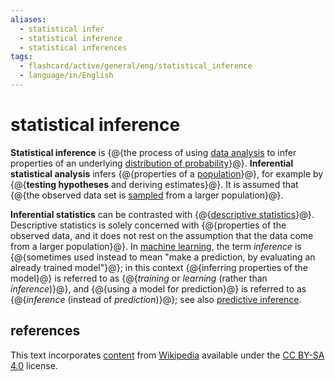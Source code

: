 ```yaml
---
aliases:
  - statistical infer
  - statistical inference
  - statistical inferences
tags:
  - flashcard/active/general/eng/statistical_inference
  - language/in/English
---
```


# statistical inference

__Statistical inference__ is {@{the process of using [data analysis](data%20analysis.md) to infer properties of an underlying [distribution of probability](probability%20distribution.md)}@}. __Inferential statistical analysis__ infers {@{properties of a [population](statistical%20population.md)}@}, for example by {@{__testing hypotheses__ and deriving estimates}@}. It is assumed that {@{the observed data set is [sampled](sampling%20(statistics).md) from a larger population}@}. <!--SR:!2027-06-22,781,330!2027-01-13,660,330!2027-08-19,824,330!2025-08-09,261,330-->

__Inferential statistics__ can be contrasted with {@{[descriptive statistics](descriptive%20statistics.md)}@}. Descriptive statistics is solely concerned with {@{properties of the observed data, and it does not rest on the assumption that the data come from a larger population}@}. In [machine learning](machine%20learning.md), the term _inference_ is {@{sometimes used instead to mean "make a prediction, by evaluating an already trained model"}@}; in this context {@{inferring properties of the model}@} is referred to as {@{_training_ or _learning_ (rather than _inference_)}@}, and {@{using a model for prediction}@} is referred to as {@{_inference_ (instead of _prediction_)}@}; see also [predictive inference](statistical%20inference.md#prediction). <!--SR:!2025-07-15,244,330!2027-09-06,837,330!2025-10-10,311,330!2025-06-20,224,330!2025-09-28,302,330!2027-12-22,936,350!2025-08-22,272,330-->

## references

This text incorporates [content](https://en.wikipedia.org/wiki/statistical_inference) from [Wikipedia](Wikipedia.md) available under the [CC BY-SA 4.0](https://creativecommons.org/licenses/by-sa/4.0/) license.
